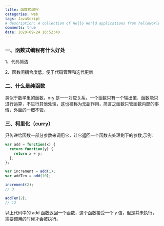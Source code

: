 ```yaml
---
title: 函数式编程
categories: web
tags: JavaScript
# description: A collection of Hello World applications from helloworld.org.
comments: true
date: 2020-09-24 16:52:40
---
```

### 一、函数式编程有什么好处

1、代码简洁

2、函数间耦合度低，便于代码管理和迭代更新

### 二、什么是纯函数

类似于数学里的函数，x-y 是一一对应关系，一个函数只有一个输出值，函数能只进行运算，不进行其他处理，这也被称为无副作用，简言之函数只管函数内部的事情，外面的一概不管。

### 三、柯里化（curry）

只传递给函数一部分参数来调用它，让它返回一个函数去处理剩下的参数,示例:

```js
var add = function(x) {
  return function(y) {
    return x + y;
  };
};

var increment = add(1);
var addTen = add(10);

increment(2);
// 3

addTen(2);
// 12
```

以上代码中的 add 函数返回一个函数，这个函数接受一个 y 值，但是并未执行，需要调用的时候才会被执行。